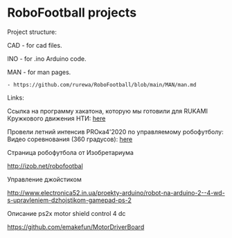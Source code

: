 # RoboFootball projects

Project structure:

CAD - for cad files.

INO - for .ino Arduino code.

MAN - for man pages.

	- https://github.com/rurewa/RoboFootball/blob/main/MAN/man.md

Links:

Ссылка на программу хакатона, которую мы готовили для RUKAMI Кружкового движения НТИ: 
[here](http://izob.net/robofootbal)

Провели летний интенсив PROка4'2020 по управляемому робофутболу:
Видео соревнования (360 градусов):
[here](https://www.youtube.com/watch?v=1IcEM_JlFOs)

Страница робофутбола от Изобретариума

http://izob.net/robofootbal


Управление джойстиком

http://www.electronica52.in.ua/proekty-arduino/robot-na-arduino-2--4-wd-s-upravleniem-dzhojstikom-gamepad-ps-2

Описание ps2x motor shield control 4 dc

https://github.com/emakefun/MotorDriverBoard
